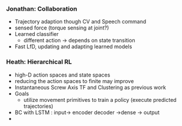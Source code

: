 ### Jonathan: Collaboration
- Trajectory adaption though CV and Speech command
- sensed force (torque sensing at joint?)
- Learned classifier
	- different action -> depends on state transition
- Fast LfD, updating and adapting learned models

### Heath: Hierarchical RL
- high-D action spaces and state spaces
- reducing the action spaces to finite may improve
- Instantaneous Screw Axis TF and Clustering as previous work
- Goals
	- utilize movement primitives to train a policy (execute predicted trajectories)
- BC with LSTM : input-> encoder decoder ->dense -> output
- 